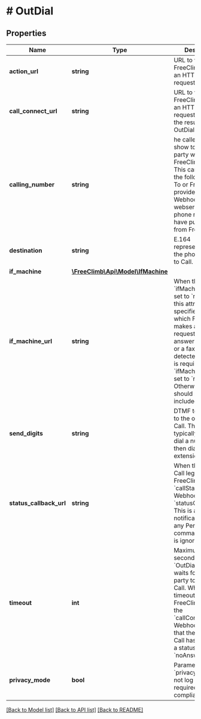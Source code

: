# # OutDial

## Properties

Name | Type | Description | Notes
------------ | ------------- | ------------- | -------------
**action_url** | **string** | URL to which FreeClimb sends an HTTP POST request. |
**call_connect_url** | **string** | URL to which FreeClimb makes an HTTP POST request informing the result of the OutDial. |
**calling_number** | **string** | he caller ID to show to the called party when FreeClimb calls. This can be one of the following: The To or From number provided in the first Webhook to your webserver. Any phone number you have purchased from FreeClimb. |
**destination** | **string** | E.164 representation of the phone number to Call. |
**if_machine** | [**\FreeClimb\Api\Model\IfMachine**](IfMachine.md) |  | [optional]
**if_machine_url** | **string** | When the &#x60;ifMachine&#x60; flag is set to &#x60;redirect&#x60;, this attribute specifies a URL to which FreeClimb makes a POST request when an answering machine or a fax machine is detected. This URL is required if the &#x60;ifMachine&#x60; flag is set to &#x60;redirect&#x60;. Otherwise, it should not be included. | [optional]
**send_digits** | **string** | DTMF tones to play to the outdialed Call. This is typically used to dial a number and then dial an extension. | [optional]
**status_callback_url** | **string** | When the outdialed Call leg terminates, FreeClimb sends a &#x60;callStatus&#x60; Webhook to the &#x60;statusCallbackUrl&#x60;. This is a notification only; any PerCL command returned is ignored. | [optional]
**timeout** | **int** | Maximum time in seconds the &#x60;OutDial&#x60; command waits for the called party to answer the Call. When a timeout occurs, FreeClimb invokes the &#x60;callConnectUrl&#x60; Webhook to report that the out-dialed Call has ended with a status of &#x60;noAnswer&#x60;. | [optional]
**privacy_mode** | **bool** | Parameter &#x60;privacyMode&#x60; will not log the &#x60;text&#x60; as required by PCI compliance. | [optional]

[[Back to Model list]](../../README.md#models) [[Back to API list]](../../README.md#endpoints) [[Back to README]](../../README.md)
